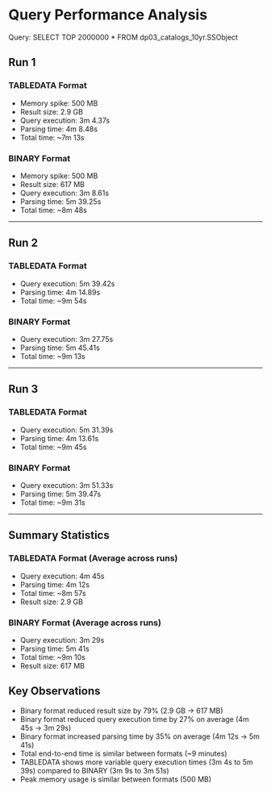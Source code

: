 # Query Performance Analysis

Query: SELECT TOP 2000000 * FROM dp03_catalogs_10yr.SSObject

## Run 1

### TABLEDATA Format

- Memory spike: 500 MB
- Result size: 2.9 GB
- Query execution: 3m 4.37s
- Parsing time: 4m 8.48s
- Total time: ~7m 13s

### BINARY Format

- Memory spike: 500 MB
- Result size: 617 MB
- Query execution: 3m 8.61s
- Parsing time: 5m 39.25s
- Total time: ~8m 48s

--- 

## Run 2

### TABLEDATA Format

- Query execution: 5m 39.42s
- Parsing time: 4m 14.89s
- Total time: ~9m 54s

### BINARY Format

- Query execution: 3m 27.75s
- Parsing time: 5m 45.41s
- Total time: ~9m 13s

--- 

## Run 3

### TABLEDATA Format

- Query execution: 5m 31.39s
- Parsing time: 4m 13.61s
- Total time: ~9m 45s

### BINARY Format

- Query execution: 3m 51.33s
- Parsing time: 5m 39.47s
- Total time: ~9m 31s


--- 

## Summary Statistics

### TABLEDATA Format (Average across runs)

- Query execution: 4m 45s
- Parsing time: 4m 12s
- Total time: ~8m 57s
- Result size: 2.9 GB

### BINARY Format (Average across runs)

- Query execution: 3m 29s
- Parsing time: 5m 41s
- Total time: ~9m 10s
- Result size: 617 MB

## Key Observations

- Binary format reduced result size by 79% (2.9 GB -> 617 MB)
- Binary format reduced query execution time by 27% on average (4m 45s -> 3m 29s)
- Binary format increased parsing time by 35% on average (4m 12s -> 5m 41s)
- Total end-to-end time is similar between formats (~9 minutes)
- TABLEDATA shows more variable query execution times (3m 4s to 5m 39s) compared to BINARY (3m 9s to 3m 51s)
- Peak memory usage is similar between formats (500 MB)

